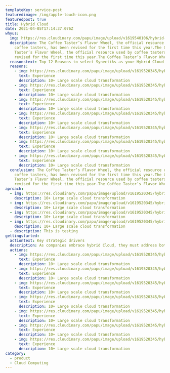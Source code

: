 ```yaml
---
templateKey: service-post
featuredimage: /img/apple-touch-icon.png
featuredpost: true
title: Hybrid Cloud
date: 2021-04-05T17:14:37.076Z
whyus:
  img: https://res.cloudinary.com/papu/image/upload/v1619540106/hybrid-cloud/mt_f8axo7.png
  description: The Coffee Taster’s Flavor Wheel, the official resource used by
    coffee tasters, has been revised for the first time this year.The Coffee
    Taster’s Flavor Wheel, the official resource used by coffee tasters, has been
    revised for the first time this year.The Coffee Taster’s Flavor Wheel
  reasonstext: Top 12 Reasons to select Synectiks as your Hybrid Cloud Partner
  reasons:
    - img: https://res.cloudinary.com/papu/image/upload/v1619520345/hybrid-cloud/Experience_iege6d.png
      text: Experience
      description: 10+ Large scale cloud transformation
    - img: https://res.cloudinary.com/papu/image/upload/v1619520345/hybrid-cloud/Experience_iege6d.png
      text: Experience
      description: 10+ Large scale cloud transformation
    - img: https://res.cloudinary.com/papu/image/upload/v1619520345/hybrid-cloud/Experience_iege6d.png
      text: Experience
      description: 10+ Large scale cloud transformation
    - img: https://res.cloudinary.com/papu/image/upload/v1619520345/hybrid-cloud/Experience_iege6d.png
      text: Experience
      description: 10+ Large scale cloud transformation
    - img: https://res.cloudinary.com/papu/image/upload/v1619520345/hybrid-cloud/Experience_iege6d.png
      text: Experience
      description: 10+ Large scale cloud transformation
    - img: https://res.cloudinary.com/papu/image/upload/v1619520345/hybrid-cloud/Experience_iege6d.png
      text: Experience
      description: 10+ Large scale cloud transformation
    - img: https://res.cloudinary.com/papu/image/upload/v1619520345/hybrid-cloud/Experience_iege6d.png
      text: Experience
      description: 10+ Large scale cloud transformation
  conclusion: The Coffee Taster’s Flavor Wheel, the official resource used by
    coffee tasters, has been revised for the first time this year.The Coffee
    Taster’s Flavor Wheel, the official resource used by coffee tasters, has been
    revised for the first time this year.The Coffee Taster’s Flavor Wheel
aproach:
  - img: https://res.cloudinary.com/papu/image/upload/v1619520345/hybrid-cloud/Experience_iege6d.png
    description: 10+ Large scale cloud transformation
  - img: https://res.cloudinary.com/papu/image/upload/v1619520345/hybrid-cloud/Experience_iege6d.png
    description: 10+ Large scale cloud transformation
  - img: https://res.cloudinary.com/papu/image/upload/v1619520345/hybrid-cloud/Experience_iege6d.png
    description: 10+ Large scale cloud transformation
  - img: https://res.cloudinary.com/papu/image/upload/v1619520345/hybrid-cloud/Experience_iege6d.png
    description: 10+ Large scale cloud transformation
  - description: This is testing
gettingstarted:
  actiontext: Key strategic drivers
  description: As companies embrace hybrid Cloud, they must address both technology and the human side of change. There are several key actions to take
  actions: 
    - img: https://res.cloudinary.com/papu/image/upload/v1619520345/hybrid-cloud/ Experience_iege6d.png
      text: Experience
      description: 10+ Large scale cloud transformation
    - img: https://res.cloudinary.com/papu/image/upload/v1619520345/hybrid-cloud/ Experience_iege6d.png
      text: Experience
      description: 10+ Large scale cloud transformation
    - img: https://res.cloudinary.com/papu/image/upload/v1619520345/hybrid-cloud/ Experience_iege6d.png
      text: Experience
      description: 10+ Large scale cloud transformation
    - img: https://res.cloudinary.com/papu/image/upload/v1619520345/hybrid-cloud/ Experience_iege6d.png
      text: Experience
      description: 10+ Large scale cloud transformation
    - img: https://res.cloudinary.com/papu/image/upload/v1619520345/hybrid-cloud/ Experience_iege6d.png
      text: Experience
      description: 10+ Large scale cloud transformation
    - img: https://res.cloudinary.com/papu/image/upload/v1619520345/hybrid-cloud/ Experience_iege6d.png
      text: Experience
      description: 10+ Large scale cloud transformation
    - img: https://res.cloudinary.com/papu/image/upload/v1619520345/hybrid-cloud/ Experience_iege6d.png
      text: Experience
      description: 10+ Large scale cloud transformation
category:
  - product
  - Cloud Computing
---
```

